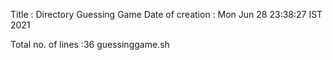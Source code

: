 Title : Directory Guessing Game
Date of creation : Mon Jun 28 23:38:27 IST 2021

Total no. of lines :36 guessinggame.sh
